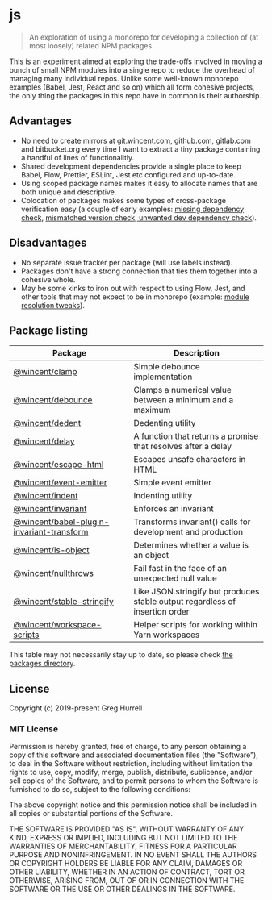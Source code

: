 # js

> An exploration of using a monorepo for developing a collection of (at most loosely) related NPM packages.

This is an experiment aimed at exploring the trade-offs involved in moving a bunch of small NPM modules into a single repo to reduce the overhead of managing many individual repos. Unlike some well-known monorepo examples (Babel, Jest, React and so on) which all form cohesive projects, the only thing the packages in this repo have in common is their authorship.

## Advantages

- No need to create mirrors at git.wincent.com, github.com, gitlab.com and bitbucket.org every time I want to extract a tiny package containing a handful of lines of functionalitly.
- Shared development dependencies provide a single place to keep Babel, Flow, Prettier, ESLint, Jest etc configured and up-to-date.
- Using scoped package names makes it easy to allocate names that are both unique and descriptive.
- Colocation of packages makes some types of cross-package verification easy (a couple of early examples: [missing dependency check](https://github.com/wincent/js/commit/02e2eb280db050e523d2a3e065a93f0ef221fb82), [mismatched version check, unwanted dev dependency check](https://github.com/wincent/js/commit/c7147c86b055ab1ecc57a24b29cb7ef274dc69de)).

## Disadvantages

- No separate issue tracker per package (will use labels instead).
- Packages don't have a strong connection that ties them together into a cohesive whole.
- May be some kinks to iron out with respect to using Flow, Jest, and other tools that may not expect to be in monorepo (example: [module resolution tweaks](https://github.com/wincent/js/commit/fe2d7318dc94354306331eb9f5b0d191a831fd9a)).

## Package listing

| Package                                                                                                | Description                                                                  |
| ------------------------------------------------------------------------------------------------------ | ---------------------------------------------------------------------------- |
| [@wincent/clamp](https://github.com/wincent/js/tree/master/packages/clamp)                             | Simple debounce implementation                                               |
| [@wincent/debounce](https://github.com/wincent/js/tree/master/packages/debounce)                       | Clamps a numerical value between a minimum and a maximum                     |
| [@wincent/dedent](https://github.com/wincent/js/tree/master/packages/dedent)                           | Dedenting utility                                                            |
| [@wincent/delay](https://github.com/wincent/js/tree/master/packages/delay)                             | A function that returns a promise that resolves after a delay                |
| [@wincent/escape-html](https://github.com/wincent/js/tree/master/packages/escape-html)                 | Escapes unsafe characters in HTML                                            |
| [@wincent/event-emitter](https://github.com/wincent/js/tree/master/packages/event-emitter)             | Simple event emitter                                                         |
| [@wincent/indent](https://github.com/wincent/js/tree/master/packages/indent)                           | Indenting utility                                                            |
| [@wincent/invariant](https://github.com/wincent/js/tree/master/packages/invariant)                     | Enforces an invariant                                                        |
| [@wincent/babel-plugin-invariant-transform](https://github.com/wincent/js/tree/master/packages/babel-plugin-invariant-transform) | Transforms invariant() calls for development and production                  |
| [@wincent/is-object](https://github.com/wincent/js/tree/master/packages/is-object)                     | Determines whether a value is an object                                      |
| [@wincent/nullthrows](https://github.com/wincent/js/tree/master/packages/nullthrows)                   | Fail fast in the face of an unexpected null value                            |
| [@wincent/stable-stringify](https://github.com/wincent/js/tree/master/packages/stable-stringify)       | Like JSON.stringify but produces stable output regardless of insertion order |
| [@wincent/workspace-scripts](https://github.com/wincent/js/tree/master/packages/workspace-scripts)     | Helper scripts for working within Yarn workspaces                            |

This table may not necessarily stay up to date, so please check [the packages directory](https://github.com/wincent/js/tree/master/packages).

## License

Copyright (c) 2019-present Greg Hurrell

### MIT License

Permission is hereby granted, free of charge, to any person obtaining a copy of this software and associated documentation files (the "Software"), to deal in the Software without restriction, including without limitation the rights to use, copy, modify, merge, publish, distribute, sublicense, and/or sell copies of the Software, and to permit persons to whom the Software is furnished to do so, subject to the following conditions:

The above copyright notice and this permission notice shall be included in all copies or substantial portions of the Software.

THE SOFTWARE IS PROVIDED "AS IS", WITHOUT WARRANTY OF ANY KIND, EXPRESS OR IMPLIED, INCLUDING BUT NOT LIMITED TO THE WARRANTIES OF MERCHANTABILITY, FITNESS FOR A PARTICULAR PURPOSE AND NONINFRINGEMENT. IN NO EVENT SHALL THE AUTHORS OR COPYRIGHT HOLDERS BE LIABLE FOR ANY CLAIM, DAMAGES OR OTHER LIABILITY, WHETHER IN AN ACTION OF CONTRACT, TORT OR OTHERWISE, ARISING FROM, OUT OF OR IN CONNECTION WITH THE SOFTWARE OR THE USE OR OTHER DEALINGS IN THE SOFTWARE.
